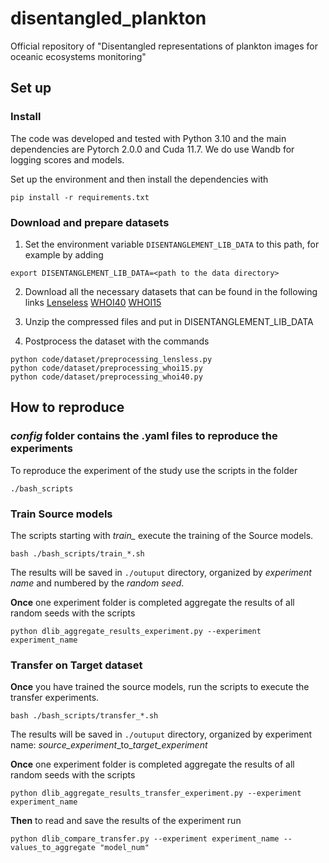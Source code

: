 # disentangled_plankton
Official repository of "Disentangled representations of plankton images for oceanic ecosystems monitoring"


## Set up
### Install
The code was developed and tested with Python 3.10 and the main dependencies are Pytorch 2.0.0 and Cuda 11.7. We do use Wandb for logging scores and models.

Set up the environment and then install the dependencies with
```
pip install -r requirements.txt
```

### Download and prepare datasets

1. Set the environment variable `DISENTANGLEMENT_LIB_DATA` to this path, for example by adding

```
export DISENTANGLEMENT_LIB_DATA=<path to the data directory>
```
2. Download all the necessary datasets that can be found in the following links
   [Lenseless](https://ibm.ent.box.com/v/PlanktonData)
   [WHOI40](https://ibm.ent.box.com/v/PlanktonData)
   [WHOI15](https://github.com/Malga-Vision/Anomaly-detection-in-feature-space-for-detecting-changes-in-phytoplankton-populations)

4. Unzip the compressed files and put in DISENTANGLEMENT_LIB_DATA

5. Postprocess the dataset with the commands
```
python code/dataset/preprocessing_lensless.py
python code/dataset/preprocessing_whoi15.py
python code/dataset/preprocessing_whoi40.py
```

## How to reproduce 

### _config_ folder contains the .yaml files to reproduce the experiments
To reproduce the experiment of the study use the scripts in the folder 
```
./bash_scripts
```

### Train Source models
The scripts starting with *train_* execute the training of the Source models.

```
bash ./bash_scripts/train_*.sh
```

The results will be saved in `./outuput` directory, organized by _experiment name_ and numbered by the _random seed_.

**Once** one experiment folder is completed aggregate the results of all random seeds with the scripts
```
python dlib_aggregate_results_experiment.py --experiment experiment_name 
```


### Transfer on Target dataset
**Once** you have trained the source models, run the scripts to execute the transfer experiments.

```
bash ./bash_scripts/transfer_*.sh
```

The results will be saved in `./outuput` directory, organized by experiment name:
*source_experiment*\_to\_*target_experiment*

**Once** one experiment folder is completed aggregate the results of all random seeds with the scripts
```
python dlib_aggregate_results_transfer_experiment.py --experiment experiment_name 
```
**Then** to read and save the results of the experiment run
```
python dlib_compare_transfer.py --experiment experiment_name --values_to_aggregate "model_num"
```


